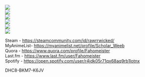 ![](https://i.imgur.com/nG1Ejyx.gif) </br>
![](https://i.imgur.com/ozrVmIS.gif) </br>
![](https://i.imgur.com/FkYYmaI.gif) </br>
![](https://i.imgur.com/Qfv6eiA.gif) </br>
![](https://i.imgur.com/2nTHzxS.gif) </br>
![](https://i.imgur.com/ivK3cOO.gif) </br>



Steam      -  https://steamcommunity.com/id/rawrrwicked/ </br>
MyAnimeList-  https://myanimelist.net/profile/Scholar_Weeb </br>
Quora      -  https://www.quora.com/profile/Fahomeister </br>
Last.fm    -  https://www.last.fm/user/Fahomeister </br>
Spotify    -  https://open.spotify.com/user/r4jdk05r71qx68aq9rb1lotnx </br>










DHC8-BKM7-K6JV
